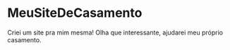 # MeuSiteDeCasamento
Criei um site pra mim mesma! Olha que interessante, ajudarei meu próprio casamento.
